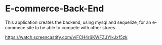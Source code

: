 # E-commerce-Back-End
This application creates the backend, using mysql and sequelize, for an e-commece site to be able to compete with other stores.


https://watch.screencastify.com/v/FCH4r6KWFZJYIkJxf5zk

